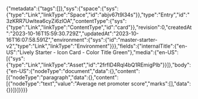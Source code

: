 {"metadata":{"tags":[]},"sys":{"space":{"sys":{"type":"Link","linkType":"Space","id":"abjv67t9l34s"}},"type":"Entry","id":"3zKRR7Uwltea6cyZi6zlOA","contentType":{"sys":{"type":"Link","linkType":"ContentType","id":"card"}},"revision":0,"createdAt":"2023-10-16T15:59:30.729Z","updatedAt":"2023-10-16T16:07:58.591Z","environment":{"sys":{"id":"master-starter-v2","type":"Link","linkType":"Environment"}}},"fields":{"internalTitle":{"en-US":"Lively Starter - Icon Card - Color Title Green"},"media":{"en-US":[{"sys":{"type":"Link","linkType":"Asset","id":"2frfID4Rql4bQ1REmigPlb"}}]},"body":{"en-US":{"nodeType":"document","data":{},"content":[{"nodeType":"paragraph","data":{},"content":[{"nodeType":"text","value":"Average net promoter score","marks":[],"data":{}}]}]}}}}